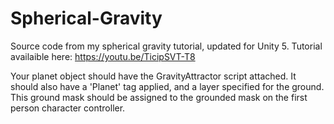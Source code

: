 # Spherical-Gravity
Source code from my spherical gravity tutorial, updated for Unity 5. 
Tutorial availaible here: https://youtu.be/TicipSVT-T8

Your planet object should have the GravityAttractor script attached. It should also have a 'Planet' tag applied, and a layer specified for the ground. This ground mask should be assigned to the grounded mask on the first person character controller.
